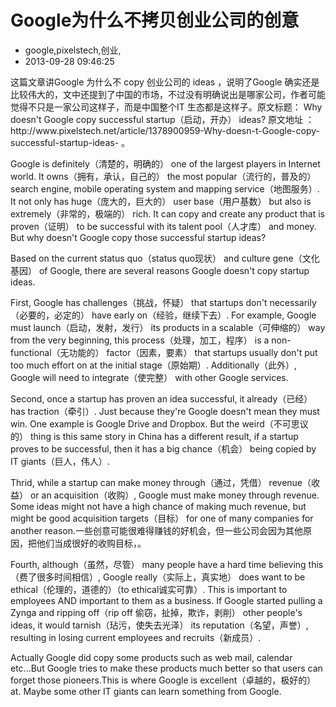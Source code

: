 # Google为什么不拷贝创业公司的创意
- google,pixelstech,创业,
- 2013-09-28 09:46:25


<p>这篇文章讲Google 为什么不 copy 创业公司的 ideas ，说明了Google 确实还是比较伟大的，文中还提到了中国的市场，不过没有明确说出是哪家公司，作者可能觉得不只是一家公司这样子，而是中国整个IT 生态都是这样子。原文标题： Why doesn't Google copy successful startup（启动，开办） ideas? 原文地址 ： http://www.pixelstech.net/article/1378900959-Why-doesn-t-Google-copy-successful-startup-ideas-  。</p>

<p>Google is definitely（清楚的，明确的） one of the largest players in Internet world. It owns（拥有，承认，自己的） the most popular（流行的，普及的） search engine, mobile operating system and mapping service（地图服务）. It not only has huge（庞大的，巨大的） user base（用户基数） but also is extremely（非常的，极端的） rich. It can copy and create any product that is proven（证明） to be successful with its talent pool（人才库） and money. But why doesn't Google copy those successful startup ideas?</p>

<p>Based on the current status quo（status quo现状） and culture gene（文化基因） of Google, there are several reasons Google doesn't copy startup ideas.</p>

<p>First, Google has challenges（挑战，怀疑） that startups don't necessarily（必要的，必定的） have early on（经验，继续下去）. For example, Google must launch（启动，发射，发行） its products in a scalable（可伸缩的） way from the very beginning, this process（处理，加工，程序） is a non-functional（无功能的） factor（因素，要素） that startups usually don't put too much effort on at the initial stage（原始期）. Additionally（此外）, Google will need to integrate（使完整） with other Google services.</p>

<p>Second, once a startup has proven an idea successful, it already（已经） has traction（牵引）. Just because they're Google doesn't mean they must win. One example is Google Drive and Dropbox. But the weird（不可思议的） thing is this same story in China has a different result, if a startup proves to be successful, then it has a big chance（机会） being copied by IT giants（巨人，伟人）.</p>

<p>Thrid, while a startup can make money through（通过，凭借） revenue（收益） or an acquisition（收购）, Google must make money through revenue. Some ideas might not have a high chance of making much revenue, but might be good acquisition targets（目标） for one of many companies for another reason.一些创意可能很难得赚钱的好机会，但一些公司会因为其他原因，把他们当成很好的收购目标，。</p>

<p>Fourth, although（虽然，尽管） many people have a hard time believing this（费了很多时间相信）, Google really（实际上，真实地） does want to be ethical（伦理的，道德的）（to ethical诚实可靠）. This is important to employees AND important to them as a business. If Google started pulling a Zynga and ripping off（rip off 偷窃，扯掉，欺诈，剥削） other people's ideas, it would tarnish（玷污，使失去光泽） its reputation（名望，声誉）, resulting in losing current employees and recruits（新成员）.</p>

<p>Actually Google did copy some products such as web mail, calendar etc...But Google tries to make these products much better so that users can forget those pioneers.This is where Google is excellent（卓越的，极好的） at. Maybe some other IT giants can learn something from Google.</p>





